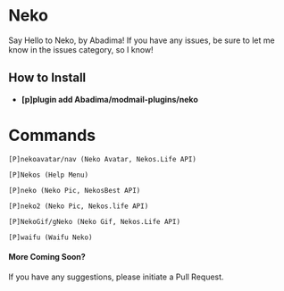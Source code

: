 # Neko

Say Hello to Neko, by Abadima! If you have any issues, be sure to let me know in the issues category, so I know!

## How to Install
+ **[p]plugin add Abadima/modmail-plugins/neko**

# Commands

```
[P]nekoavatar/nav (Neko Avatar, Nekos.Life API)

[P]Nekos (Help Menu)

[P]neko (Neko Pic, NekosBest API)

[P]neko2 (Neko Pic, Nekos.life API)

[P]NekoGif/gNeko (Neko Gif, Nekos.Life API)

[P]waifu (Waifu Neko)
```

#### More Coming Soon?

If you have any suggestions, please initiate a Pull Request.
